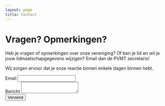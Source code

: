 ```yaml
---
layout: page
title: Contact
---
```

# Vragen? Opmerkingen?

Heb je vragen of opmerkingen over onze vereniging? Of ben je lid en wil je jouw lidmaatschapgegevens wijzigen? Email dan de PVMT secretaris!

Wij zorgen ervoor dat je onze reactie binnen enkele dagen binnen hebt. 

<form action="https://send.pageclip.co/oxDhJLtJSboYoSnoV06ddfvgbb4LZ9Nz/PVMT-Contact" class="pageclip-form" method="post">

<div class="relative mb-4">
    <label for="email" class="leading-7 text-sm text-gray-600">Email</label>
    <input type="email" id="email" name="email" class="w-full bg-white rounded border border-gray-300 focus:border-indigo-500 text-base outline-none text-gray-700 py-1 px-3 leading-8 transition-colors duration-200 ease-in-out" required>
    </div>
    <div class="relative mb-4">
    <label for="message" class="leading-7 text-sm text-gray-600">Bericht</label>
    <textarea id="message" name="message" class="w-full bg-white rounded border border-gray-300 focus:border-indigo-500 h-32 text-base outline-none text-gray-700 py-1 px-3 resize-none leading-6 transition-colors duration-200 ease-in-out" required></textarea>
</div>

<!-- This button will have a loading spinner. Keep the inner span for best results. -->
<button type="submit" class="flex mx-auto text-white bg-pink-500 border-0 py-2 px-6 focus:outline-none hover:bg-pink-600 rounded text-lg pageclip-form__submit">
    <span>Verzend</span>
</button>
</form>
